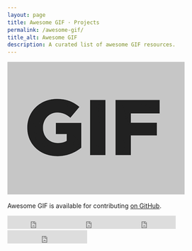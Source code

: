 ```yaml
---
layout: page
title: Awesome GIF · Projects
permalink: /awesome-gif/
title_alt: Awesome GIF
description: A curated list of awesome GIF resources.
---
```


![Awesome GIF Logo](/assets/img/awesome-gif-logo.gif)

Awesome GIF is available for contributing [on GitHub](https://github.com/davisonio/awesome-gif).

<iframe src="https://ghbtns.com/github-btn.html?user=davisonio&repo=awesome-gif&type=watch&count=true&size=large&v=2" frameborder="0" scrolling="0" width="130" height="30"></iframe><iframe src="https://ghbtns.com/github-btn.html?user=davisonio&repo=awesome-gif&type=star&count=true&size=large" frameborder="0" scrolling="0" width="120" height="30"></iframe><iframe src="https://ghbtns.com/github-btn.html?user=davisonio&repo=awesome-gif&type=fork&count=true&size=large" frameborder="0" scrolling="0" width="130" height="30"></iframe><iframe src="https://ghbtns.com/github-btn.html?user=davisonio&type=follow&count=true&size=large" frameborder="0" scrolling="0" width="180" height="30"></iframe>
